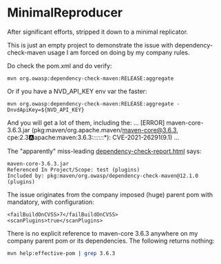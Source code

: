 # MinimalReproducer


After significant efforts, stripped it down to a minimal replicator.

This is just an empty project to demonstrate the issue with dependency-check-maven usage I am forced on doing by my company rules. 

Do check the pom.xml and do verify:

`mvn org.owasp:dependency-check-maven:RELEASE:aggregate`

Or if you have a NVD_API_KEY env var the faster:

`mvn org.owasp:dependency-check-maven:RELEASE:aggregate -DnvdApiKey=${NVD_API_KEY}`

And you will get a lot of them, including the:
...
[ERROR] maven-core-3.6.3.jar (pkg:maven/org.apache.maven/maven-core@3.6.3, cpe:2.3:a:apache:maven:3.6.3:*:*:*:*:*:*:*): CVE-2021-26291(9.1)
...

The "apparently" miss-leading [dependency-check-report.html](target/site/dependency-check/dependency-check-report.html) says:

    maven-core-3.6.3.jar
    Referenced In Project/Scope: test (plugins)
    Included by: pkg:maven/org.owasp/dependency-check-maven@12.1.0 (plugins)

The issue originates from the company imposed (huge) parent pom with mandatory, with configuration:

    <failBuildOnCVSS>7</failBuildOnCVSS>
    <scanPlugins>true</scanPlugins>

There is no explicit reference to maven-core 3.6.3 anywhere on my company parent pom or its dependencies. The following returns nothing:

```bash
mvn help:effective-pom | grep 3.6.3
```



